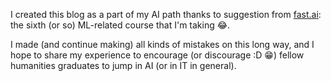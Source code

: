 I created this blog as a part of my AI path thanks to suggestion from [fast.ai](https://www.fast.ai): the sixth (or so) ML-related course that I'm taking 😂.

I made (and continue making) all kinds of mistakes on this long way, and I hope to share my experience to encourage (or discourage :D 😁) fellow humanities graduates to jump in AI (or in IT in general).
